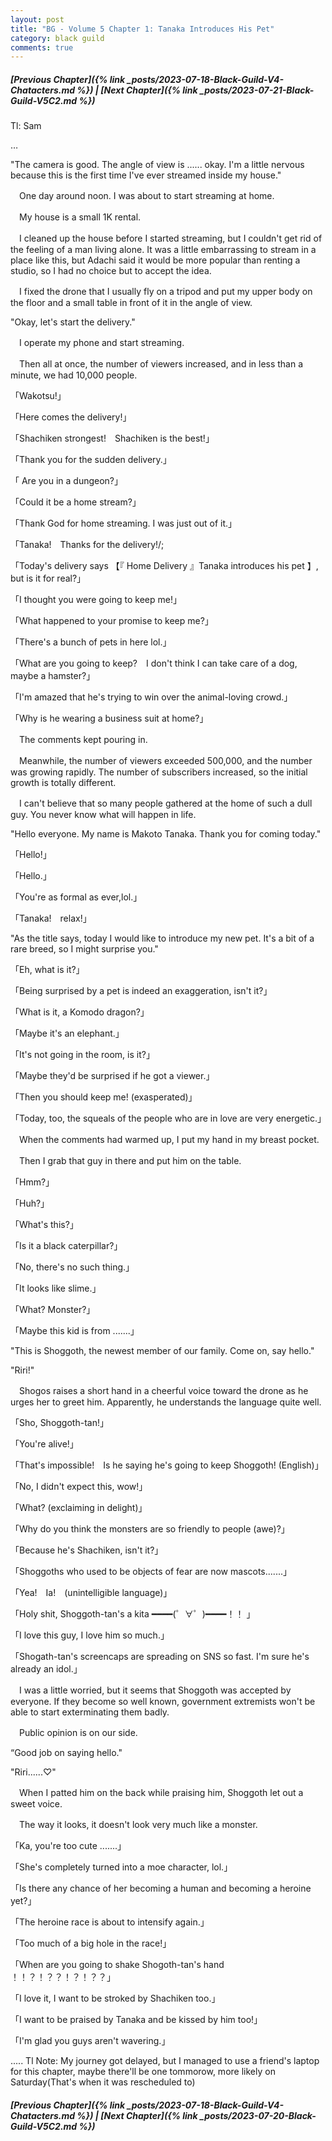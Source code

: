```yaml
---
layout: post
title: "BG - Volume 5 Chapter 1: Tanaka Introduces His Pet"
category: black guild
comments: true
---
```


##### [Previous Chapter]({% link _posts/2023-07-18-Black-Guild-V4-Chatacters.md %}) \| [Next Chapter]({% link _posts/2023-07-21-Black-Guild-V5C2.md %})


Tl: Sam

…


"The camera is good. The angle of view is ...... okay. I'm a little nervous because this is the first time I've ever streamed inside my house."



　One day around noon. I was about to start streaming at home.



　My house is a small 1K rental.

　I cleaned up the house before I started streaming, but I couldn't get rid of the feeling of a man living alone. It was a little embarrassing to stream in a place like this, but Adachi said it would be more popular than renting a studio, so I had no choice but to accept the idea.
<!--more-->


　I fixed the drone that I usually fly on a tripod and put my upper body on the floor and a small table in front of it in the angle of view.



"Okay, let's start the delivery."



　I operate my phone and start streaming.

　Then all at once, the number of viewers increased, and in less than a minute, we had 10,000 people.



「Wakotsu!」

「Here comes the delivery!」

「Shachiken strongest!　Shachiken is the best!」

「Thank you for the sudden delivery.」

「 Are you in a dungeon?」

「Could it be a home stream?」

「Thank God for home streaming. I was just out of it.」

「Tanaka!　Thanks for the delivery!/;

「Today's delivery says 【『 Home Delivery 』Tanaka introduces his pet 】, but is it for real?」

「I thought you were going to keep me!」

「What happened to your promise to keep me?」

「There's a bunch of pets in here lol.」

「What are you going to keep?　I don't think I can take care of a dog, maybe a hamster?」

「I'm amazed that he's trying to win over the animal-loving crowd.」

「Why is he wearing a business suit at home?」



　The comments kept pouring in.

　Meanwhile, the number of viewers exceeded 500,000, and the number was growing rapidly. The number of subscribers increased, so the initial growth is totally different.

　I can't believe that so many people gathered at the home of such a dull guy. You never know what will happen in life.



"Hello everyone. My name is Makoto Tanaka. Thank you for coming today."



「Hello!」

「Hello.」

「You're as formal as ever,lol.」

「Tanaka!　relax!」



"As the title says, today I would like to introduce my new pet. It's a bit of a rare breed, so I might surprise you."



「Eh, what is it?」

「Being surprised by a pet is indeed an exaggeration, isn't it?」

「What is it, a Komodo dragon?」

「Maybe it's an elephant.」

「It's not going in the room, is it?」

「Maybe they'd be surprised if he got a viewer.」

「Then you should keep me! (exasperated)」

「Today, too, the squeals of the people who are in love are very energetic.」



　When the comments had warmed up, I put my hand in my breast pocket.

　Then I grab that guy in there and put him on the table.



「Hmm?」

「Huh?」

「What's this?」

「Is it a black caterpillar?」

「No, there's no such thing.」

「It looks like slime.」

「What? Monster?」

「Maybe this kid is from .......」



"This is Shoggoth, the newest member of our family. Come on, say hello."

"Riri!"



　Shogos raises a short hand in a cheerful voice toward the drone as he urges her to greet him. Apparently, he understands the language quite well.



「Sho, Shoggoth-tan!」

「You're alive!」

「That's impossible!　Is he saying he's going to keep Shoggoth! (English)」

「No, I didn't expect this, wow!」

「What? (exclaiming in delight)」

「Why do you think the monsters are so friendly to people (awe)?」

「Because he's Shachiken, isn't it?」

「Shoggoths who used to be objects of fear are now mascots.......」

「Yea!　Ia!　(unintelligible language)」

「Holy shit, Shoggoth-tan's a kita ━━━━(゜∀゜)━━━━！！ 」

「I love this guy, I love him so much.」

「Shogath-tan's screencaps are spreading on SNS so fast. I'm sure he's already an idol.」



　I was a little worried, but it seems that Shoggoth was accepted by everyone. If they become so well known, government extremists won't be able to start exterminating them badly.

　Public opinion is on our side.



“Good job on saying hello."

"Riri......♡"



　When I patted him on the back while praising him, Shoggoth let out a sweet voice.

　The way it looks, it doesn't look very much like a monster.



「Ka, you're too cute .......」

「She's completely turned into a moe character, lol.」

「Is there any chance of her becoming a human and becoming a heroine yet?」

「The heroine race is about to intensify again.」

「Too much of a big hole in the race!」

「When are you going to shake Shogoth-tan's hand ！！？！？？！？！？？」

「I love it, I want to be stroked by Shachiken too.」

「I want to be praised by Tanaka and be kissed by him too!」

「I'm glad you guys aren't wavering.」


.....
Tl Note: My journey got delayed, but I managed to use a friend's laptop for this chapter, maybe there'll be one tommorow, more likely on Saturday(That's when it was rescheduled to)



##### [Previous Chapter]({% link _posts/2023-07-18-Black-Guild-V4-Chatacters.md %}) \| [Next Chapter]({% link _posts/2023-07-20-Black-Guild-V5C2.md %})
